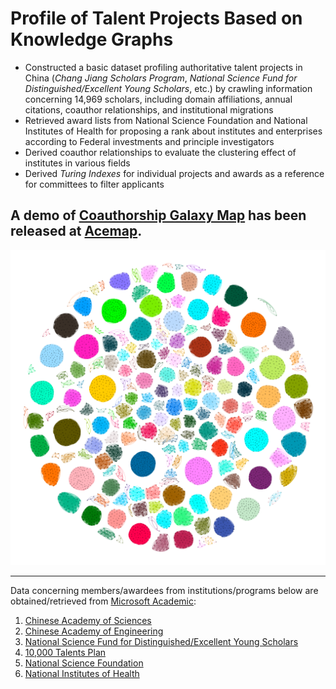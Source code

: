 # Profile of Talent Projects Based on Knowledge Graphs
+ Constructed a basic dataset profiling authoritative talent projects in China (*Chang Jiang Scholars Program*, *National Science Fund for Distinguished/Excellent Young Scholars*, etc.) by crawling information concerning 14,969 scholars, including domain affiliations, annual citations, coauthor relationships, and institutional migrations
+ Retrieved award lists from National Science Foundation and National Institutes of Health for proposing a rank about institutes and enterprises according to Federal investments and principle investigators
+ Derived coauthor relationships to evaluate the clustering effect of institutes in various fields
+ Derived *Turing Indexes* for individual projects and awards as a reference for committees to filter applicants
## A demo of [Coauthorship Galaxy Map](https://acemap.info/nsfc-map/index) has been released at [Acemap](https://acemap.info/).
![](./coauthor/coauthor.png)

---
Data concerning members/awardees from institutions/programs below are obtained/retrieved from [Microsoft Academic](https://preview.academic.microsoft.com):
1. [Chinese Academy of Sciences](http://english.cas.cn/)
2. [Chinese Academy of Engineering](http://en.cae.cn/en/)
3. [National Science Fund for Distinguished/Excellent Young Scholars](http://www.nsfc.gov.cn/english/site_1/index.html)
4. [10,000 Talents Plan](http://rencai.people.com.cn/GB/362597/370672/index.html)
5. [National Science Foundation](https://www.nsf.gov/)
6. [National Institutes of Health](https://www.nih.gov)